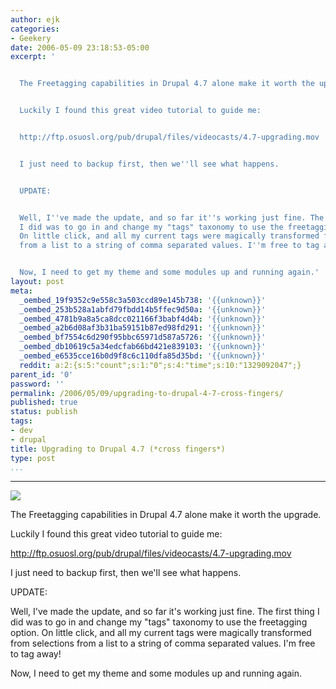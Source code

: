 ```yaml
---
author: ejk
categories:
- Geekery
date: 2006-05-09 23:18:53-05:00
excerpt: '


  The Freetagging capabilities in Drupal 4.7 alone make it worth the upgrade.


  Luckily I found this great video tutorial to guide me:


  http://ftp.osuosl.org/pub/drupal/files/videocasts/4.7-upgrading.mov


  I just need to backup first, then we''ll see what happens.


  UPDATE:


  Well, I''ve made the update, and so far it''s working just fine. The first thing
  I did was to go in and change my "tags" taxonomy to use the freetagging option.
  On little click, and all my current tags were magically transformed from selections
  from a list to a string of comma separated values. I''m free to tag away!


  Now, I need to get my theme and some modules up and running again.'
layout: post
meta:
  _oembed_19f9352c9e558c3a503ccd89e145b738: '{{unknown}}'
  _oembed_253b528a1abfd79fbdd14b5ffec9d50a: '{{unknown}}'
  _oembed_4781b9a8a5ca8dcc021166f3babf4d4b: '{{unknown}}'
  _oembed_a2b6d08af3b31ba59151b87ed98fd291: '{{unknown}}'
  _oembed_bf7554c6d290f95bbc65971d587a5726: '{{unknown}}'
  _oembed_db10619c5a34edcfab66bd421e839103: '{{unknown}}'
  _oembed_e6535cce16b0d9f8c6c110dfa85d35bd: '{{unknown}}'
  reddit: a:2:{s:5:"count";s:1:"0";s:4:"time";s:10:"1329092047";}
parent_id: '0'
password: ''
permalink: /2006/05/09/upgrading-to-drupal-4-7-cross-fingers/
published: true
status: publish
tags:
- dev
- drupal
title: Upgrading to Drupal 4.7 (*cross fingers*)
type: post
...
```

---

[![](%7B%7B%20site.baseurl%20%7D%7D/assets/2006/05/4.7-new.png)](http://drupal.org/videocasts/whats-new-in-4.7)

The Freetagging capabilities in Drupal 4.7 alone make it worth the upgrade.

Luckily I found this great video tutorial to guide me:

<http://ftp.osuosl.org/pub/drupal/files/videocasts/4.7-upgrading.mov>

I just need to backup first, then we'll see what happens.

UPDATE:

Well, I've made the update, and so far it's working just fine. The first thing I did was to go in and change my "tags" taxonomy to use the freetagging option. On little click, and all my current tags were magically transformed from selections from a list to a string of comma separated values. I'm free to tag away!

Now, I need to get my theme and some modules up and running again.
